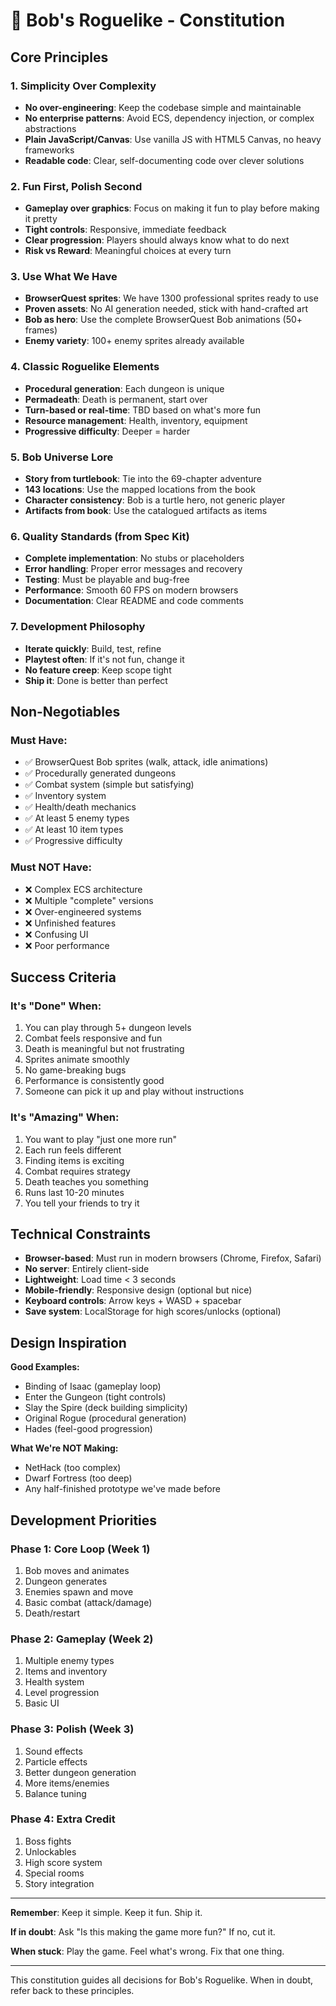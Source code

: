 # 🐢 Bob's Roguelike - Constitution

## Core Principles

### 1. Simplicity Over Complexity
- **No over-engineering**: Keep the codebase simple and maintainable
- **No enterprise patterns**: Avoid ECS, dependency injection, or complex abstractions
- **Plain JavaScript/Canvas**: Use vanilla JS with HTML5 Canvas, no heavy frameworks
- **Readable code**: Clear, self-documenting code over clever solutions

### 2. Fun First, Polish Second
- **Gameplay over graphics**: Focus on making it fun to play before making it pretty
- **Tight controls**: Responsive, immediate feedback
- **Clear progression**: Players should always know what to do next
- **Risk vs Reward**: Meaningful choices at every turn

### 3. Use What We Have
- **BrowserQuest sprites**: We have 1300 professional sprites ready to use
- **Proven assets**: No AI generation needed, stick with hand-crafted art
- **Bob as hero**: Use the complete BrowserQuest Bob animations (50+ frames)
- **Enemy variety**: 100+ enemy sprites already available

### 4. Classic Roguelike Elements
- **Procedural generation**: Each dungeon is unique
- **Permadeath**: Death is permanent, start over
- **Turn-based or real-time**: TBD based on what's more fun
- **Resource management**: Health, inventory, equipment
- **Progressive difficulty**: Deeper = harder

### 5. Bob Universe Lore
- **Story from turtlebook**: Tie into the 69-chapter adventure
- **143 locations**: Use the mapped locations from the book
- **Character consistency**: Bob is a turtle hero, not generic player
- **Artifacts from book**: Use the catalogued artifacts as items

### 6. Quality Standards (from Spec Kit)
- **Complete implementation**: No stubs or placeholders
- **Error handling**: Proper error messages and recovery
- **Testing**: Must be playable and bug-free
- **Performance**: Smooth 60 FPS on modern browsers
- **Documentation**: Clear README and code comments

### 7. Development Philosophy
- **Iterate quickly**: Build, test, refine
- **Playtest often**: If it's not fun, change it
- **No feature creep**: Keep scope tight
- **Ship it**: Done is better than perfect

## Non-Negotiables

### Must Have:
- ✅ BrowserQuest Bob sprites (walk, attack, idle animations)
- ✅ Procedurally generated dungeons
- ✅ Combat system (simple but satisfying)
- ✅ Inventory system
- ✅ Health/death mechanics
- ✅ At least 5 enemy types
- ✅ At least 10 item types
- ✅ Progressive difficulty

### Must NOT Have:
- ❌ Complex ECS architecture
- ❌ Multiple "complete" versions
- ❌ Over-engineered systems
- ❌ Unfinished features
- ❌ Confusing UI
- ❌ Poor performance

## Success Criteria

### It's "Done" When:
1. You can play through 5+ dungeon levels
2. Combat feels responsive and fun
3. Death is meaningful but not frustrating
4. Sprites animate smoothly
5. No game-breaking bugs
6. Performance is consistently good
7. Someone can pick it up and play without instructions

### It's "Amazing" When:
1. You want to play "just one more run"
2. Each run feels different
3. Finding items is exciting
4. Combat requires strategy
5. Death teaches you something
6. Runs last 10-20 minutes
7. You tell your friends to try it

## Technical Constraints

- **Browser-based**: Must run in modern browsers (Chrome, Firefox, Safari)
- **No server**: Entirely client-side
- **Lightweight**: Load time < 3 seconds
- **Mobile-friendly**: Responsive design (optional but nice)
- **Keyboard controls**: Arrow keys + WASD + spacebar
- **Save system**: LocalStorage for high scores/unlocks (optional)

## Design Inspiration

**Good Examples:**
- Binding of Isaac (gameplay loop)
- Enter the Gungeon (tight controls)
- Slay the Spire (deck building simplicity)
- Original Rogue (procedural generation)
- Hades (feel-good progression)

**What We're NOT Making:**
- NetHack (too complex)
- Dwarf Fortress (too deep)
- Any half-finished prototype we've made before

## Development Priorities

### Phase 1: Core Loop (Week 1)
1. Bob moves and animates
2. Dungeon generates
3. Enemies spawn and move
4. Basic combat (attack/damage)
5. Death/restart

### Phase 2: Gameplay (Week 2)
1. Multiple enemy types
2. Items and inventory
3. Health system
4. Level progression
5. Basic UI

### Phase 3: Polish (Week 3)
1. Sound effects
2. Particle effects
3. Better dungeon generation
4. More items/enemies
5. Balance tuning

### Phase 4: Extra Credit
1. Boss fights
2. Unlockables
3. High score system
4. Special rooms
5. Story integration

---

**Remember**: Keep it simple. Keep it fun. Ship it.

**If in doubt**: Ask "Is this making the game more fun?" If no, cut it.

**When stuck**: Play the game. Feel what's wrong. Fix that one thing.

---

This constitution guides all decisions for Bob's Roguelike. When in doubt, refer back to these principles.

